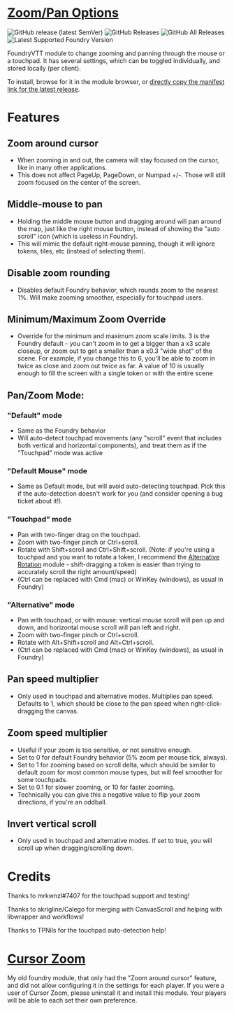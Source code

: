 # [Zoom/Pan Options](https://foundryvtt.com/packages/zoom-pan-options/)

![GitHub release (latest SemVer)](https://img.shields.io/github/v/release/itamarcu/ZoomPanOptions?style=for-the-badge) 
![GitHub Releases](https://img.shields.io/github/downloads/itamarcu/ZoomPanOptions/latest/total?style=for-the-badge) 
![GitHub All Releases](https://img.shields.io/github/downloads/itamarcu/ZoomPanOptions/total?style=for-the-badge&label=Downloads+total)  
![Latest Supported Foundry Version](https://img.shields.io/endpoint?url=https://foundryshields.com/version?url=https://github.com/itamarcu/ZoomPanOptions/raw/master/module.json)

FoundryVTT module to change zooming and panning through the mouse or a touchpad. It has several settings, which can be toggled individually, and stored locally (per client).

To install, browse for it in the module browser, or [directly copy the manifest link for the latest release](https://github.com/itamarcu/ZoomPanOptions/releases/latest/download/module.json).

# Features

## Zoom around cursor
- When zooming in and out, the camera will stay focused on the cursor, like in many other applications.
- This does not affect PageUp, PageDown, or Numpad +/-. Those will still zoom focused on the center of the screen.

## Middle-mouse to pan
- Holding the middle mouse button and dragging around will pan around the map, just like the right mouse button, instead of showing the "auto scroll" icon (which is useless in Foundry).
- This will mimic the default right-mouse panning, though it will ignore tokens, tiles, etc (instead of selecting them).

## Disable zoom rounding
- Disables default Foundry behavior, which rounds zoom to the nearest 1%. Will make zooming smoother, especially for touchpad users.

## Minimum/Maximum Zoom Override
- Override for the minimum and maximum zoom scale limits. 3 is the Foundry default - you can't zoom in to get a bigger than a x3 scale closeup, or zoom out to get a smaller than a x0.3 "wide shot" of the scene. For example, if you change this to 6, you'll be able to zoom in twice as close and zoom out twice as far.  A value of 10 is usually enough to fill the screen with a single token or with the entire scene
 
## Pan/Zoom Mode:
### "Default" mode
- Same as the Foundry behavior
- Will auto-detect touchpad movements (any "scroll" event that includes both vertical and horizontal components), and treat them as if the "Touchpad" mode was active

### "Default Mouse" mode
- Same as Default mode, but will avoid auto-detecting touchpad.  Pick this if the auto-detection doesn't work for you (and consider opening a bug ticket about it!).

### "Touchpad" mode
- Pan with two-finger drag on the touchpad.
- Zoom with two-finger pinch or Ctrl+scroll.
- Rotate with Shift+scroll and Ctrl+Shift+scroll.
  (Note: if you're using a touchpad and you want to rotate a token, I recommend the [Alternative Rotation](https://github.com/itamarcu/AlternativeRotation) module - shift-dragging a token is easier than trying to accurately scroll the right amount/speed)
- (Ctrl can be replaced with Cmd (mac) or WinKey (windows), as usual in Foundry)

### "Alternative" mode
- Pan with touchpad, or with mouse: vertical mouse scroll will pan up and down, and horizontal mouse scroll will pan left and right.
- Zoom with two-finger pinch or Ctrl+scroll.
- Rotate with Alt+Shift+scroll and Alt+Ctrl+scroll.
- (Ctrl can be replaced with Cmd (mac) or WinKey (windows), as usual in Foundry)

## Pan speed multiplier
- Only used in touchpad and alternative modes. Multiplies pan speed. Defaults to 1, which should be close to the pan speed when right-click-dragging the canvas.

## Zoom speed multiplier
- Useful if your zoom is too sensitive, or not sensitive enough.
- Set to 0 for default Foundry behavior (5% zoom per mouse tick, always).
- Set to 1 for zooming based on scroll delta, which should be similar to default zoom for most common mouse types, but will feel smoother for some touchpads.
- Set to 0.1 for slower zooming, or 10 for faster zooming.
- Technically you can give this a negative value to flip your zoom directions, if you're an oddball. 

## Invert vertical scroll
- Only used in touchpad and alternative modes. If set to true, you will scroll up when dragging/scrolling down.

# Credits

Thanks to mrkwnzl#7407 for the touchpad support and testing!

Thanks to akrigline/Calego for merging with CanvasScroll and helping with libwrapper and workflows! 

Thanks to TPNils for the touchpad auto-detection help!

# [Cursor Zoom](https://github.com/itamarcu/CursorZoom)
My old foundry module, that only had the "Zoom around cursor" feature, and did not allow configuring it in the settings for each player.
If you were a user of Cursor Zoom, please uninstall it and install this module. Your players will be able to each set their own preference.
